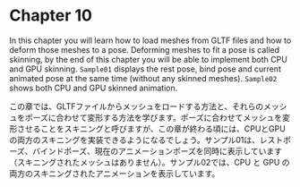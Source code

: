 # Chapter 10

In this chapter you will learn how to load meshes from GLTF files and how to deform those meshes to a pose. Deforming meshes to fit a pose is called skinning, by the end of this chapter you will be able to implement both CPU and GPU skinning. ```Sample01``` displays the rest pose, bind pose and current animated pose at the same time (without any skinned meshes). ```Sample02```  shows both CPU and GPU skinned animation.

この章では、GLTFファイルからメッシュをロードする方法と、それらのメッシュをポーズに合わせて変形する方法を学びます。ポーズに合わせてメッシュを変形させることをスキニングと呼びますが、この章が終わる頃には、CPUとGPUの両方のスキニングを実装できるようになるでしょう。サンプル01は、レストポーズ、バインドポーズ、現在のアニメーションポーズを同時に表示しています（スキニングされたメッシュはありません）。サンプル02では、CPU と GPU の両方のスキニングされたアニメーションを表示しています。
